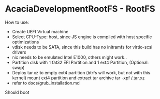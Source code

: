 # AcaciaDevelopmentRootFS - RootFS

How to use:

- Create UEFI Virtual machine
- Select CPU-Type: host, since JS engine is compiled with host specific optimizations
- vdisk needs to be SATA, since this build has no initramfs for virtio-scsi drivers
- nic needs to be emulated Intel E1000, others might work..
- Partition disk with 1 fat32 EFI Partition and 1 ext4 Partition, (Optional: swap)
- Deploy tar.xz to empty ext4 partition (btrfs will work, but not with this kernel)
    mount ext4 partition and extract tar archive
    tar -xpf <location>/<name>.tar.xz
- refer to docs/grub_installation.md

Should boot
